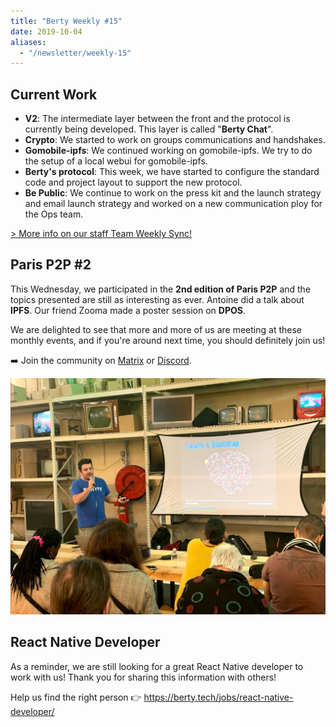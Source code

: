 ```yaml
---
title: "Berty Weekly #15"
date: 2019-10-04
aliases:
  - "/newsletter/weekly-15"
---
```


## Current Work

* **V2**: The intermediate layer between the front and the protocol is currently being developed. This layer is called "**Berty Chat**".
* **Crypto**: We started to work on groups communications and handshakes.
* **Gomobile-ipfs**: We continued working on gomobile-ipfs. We try to do the setup of a local webui for gomobile-ipfs.
* **Berty's protocol**: This week, we have started to configure the standard code and project layout to support the new protocol.
* **Be Public**: We continue to work on the press kit and the launch strategy and email launch strategy and worked on a new communication ploy for the Ops team.

[> More info on our staff Team Weekly Sync!](https://github.com/berty/mgmt/blob/master/meeting-notes/2019/Q4/2019-10-04--staff-team-weekly-sync.md)

## Paris P2P #2

This Wednesday, we participated in the **2nd edition of Paris P2P** and the topics presented are still as interesting as ever. Antoine did a talk about **IPFS**. Our friend Zooma made a poster session on **DPOS**.

We are delighted to see that more and more of us are meeting at these monthly events, and if you're around next time, you should definitely join us!

➡️ Join the community on [Matrix](https://riot.im/app/#/room/!gcnyCpTSlGiqqwphSu:matrix.org) or [Discord](https://crpt.fyi/parisp2p-discord).

![](parisp2p.jpg)

## React Native Developer

As a reminder, we are still looking for a great React Native developer to work with us! Thank you for sharing this information with others!

Help us find the right person 👉 https://berty.tech/jobs/react-native-developer/

